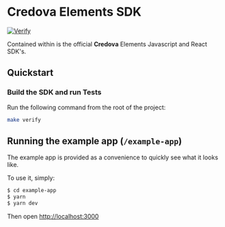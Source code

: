 # Credova Elements SDK

[![Verify](https://github.com/credova-financial/credova-elements/actions/workflows/release-sdk.yml/badge.svg)](https://github.com/credova-financial/credova-elements/actions/workflows/release-sdk.yml)

Contained within is the official **Credova** Elements Javascript and React SDK's.

## Quickstart

### Build the SDK and run Tests

Run the following command from the root of the project:

```sh
make verify
```

## Running the example app (`/example-app`)

The example app is provided as a convenience to quickly see what it looks like.

To use it, simply:

```bash
$ cd example-app
$ yarn
$ yarn dev
```

Then open [http://localhost:3000](http://localhost:3000)
